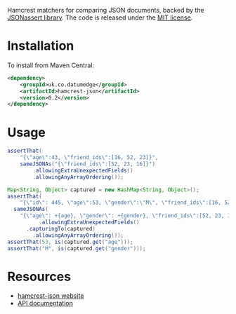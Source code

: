 Hamcrest matchers for comparing JSON documents, backed by the [JSONassert library](https://github.com/skyscreamer/JSONassert).  The code is released under the [MIT license](http://www.opensource.org/licenses/mit-license.php).

Installation
============

To install from Maven Central:

```xml
<dependency>
	<groupId>uk.co.datumedge</groupId>
	<artifactId>hamcrest-json</artifactId>
	<version>0.2</version>
</dependency>
```

Usage
=====
```java
assertThat(
	"{\"age\":43, \"friend_ids\":[16, 52, 23]}",
	sameJSONAs("{\"friend_ids\":[52, 23, 16]}")
		.allowingExtraUnexpectedFields()
		.allowingAnyArrayOrdering());

Map<String, Object> captured = new HashMap<String, Object>();
assertThat(
    "{\"id\": 445, \"age\":53, \"gender\":\"M\", \"friend_ids\":[16, 52, 23]}",
  sameJSONAs(
    "{\"age\": +{age}, \"gender\": +{gender}, \"friend_ids\":[52, 23, 16]}")
		  .allowingExtraUnexpectedFields()
      .capturingTo(captured)
	  	.allowingAnyArrayOrdering());
assertThat(53, is(captured.get("age")));
assertThat("M", is(captured.get("gender")));
```

Resources
=========
 * [hamcrest-json website](http://datumedge.co.uk/hamcrest-json/)
 * [API documentation](http://datumedge.co.uk/hamcrest-json/apidocs/index.html)
